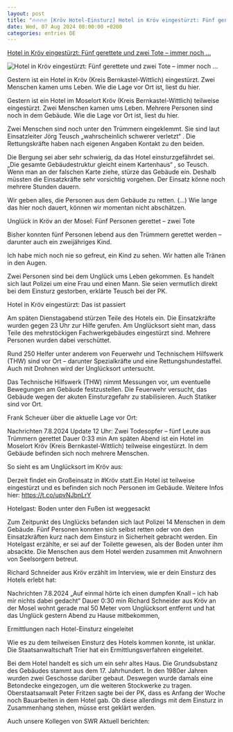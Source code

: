 ```yaml
---
layout: post
title: "🔥🔥🔥🔥 [Kröv Hotel-Einsturz] Hotel in Kröv eingestürzt: Fünf gerettete und zwei Tote – immer noch ..."
date: Wed, 07 Aug 2024 08:00:00 +0200
categories: entries DE
---
```

[Hotel in Kröv eingestürzt: Fünf gerettete und zwei Tote – immer noch ...](https://www.swr3.de/aktuell/nachrichten/kroev-hotel-eingestuerzt-100.html)

![Hotel in Kröv eingestürzt: Fünf gerettete und zwei Tote – immer noch ...](https://www.swr3.de/aktuell/nachrichten/1723025767924%2Ckroev-hotel-eingestuerzt-110~_v-16x9@2dL_-6c42aff4e68b43c7868c3240d3ebfa29867457da.jpg)

Gestern ist ein Hotel in Kröv (Kreis Bernkastel-Wittlich) eingestürzt. Zwei Menschen kamen ums Leben. Wie die Lage vor Ort ist, liest du hier.

Gestern ist ein Hotel im Moselort Kröv (Kreis Bernkastel-Wittlich) teilweise eingestürzt. Zwei Menschen kamen ums Leben. Mehrere Personen sind noch in dem Gebäude. Wie die Lage vor Ort ist, liest du hier.

Zwei Menschen sind noch unter den Trümmern eingeklemmt. Sie sind laut Einsatzleiter Jörg Teusch „wahrscheinlich schwerer verletzt“ . Die Rettungskräfte haben nach eigenen Angaben Kontakt zu den beiden.

Die Bergung sei aber sehr schwierig, da das Hotel einsturzgefährdet sei. „Die gesamte Gebäudestruktur gleicht einem Kartenhaus“ , so Teusch. Wenn man an der falschen Karte ziehe, stürze das Gebäude ein. Deshalb müssten die Einsatzkräfte sehr vorsichtig vorgehen. Der Einsatz könne noch mehrere Stunden dauern.

Wir geben alles, die Personen aus dem Gebäude zu retten. (...) Wie lange das hier noch dauert, können wir momentan nicht abschätzen.

Unglück in Kröv an der Mosel: Fünf Personen gerettet – zwei Tote

Bisher konnten fünf Personen lebend aus den Trümmern gerettet werden – darunter auch ein zweijähriges Kind.

Ich habe mich noch nie so gefreut, ein Kind zu sehen. Wir hatten alle Tränen in den Augen.

Zwei Personen sind bei dem Unglück ums Leben gekommen. Es handelt sich laut Polizei um eine Frau und einen Mann. Sie seien vermutlich direkt bei dem Einsturz gestorben, erklärte Teusch bei der PK.

Hotel in Kröv eingestürzt: Das ist passiert

Am späten Dienstagabend stürzen Teile des Hotels ein. Die Einsatzkräfte wurden gegen 23 Uhr zur Hilfe gerufen. Am Unglücksort sieht man, dass Teile des mehrstöckigen Fachwerkgebäudes eingestürzt sind. Mehrere Personen wurden dabei verschüttet.

Rund 250 Helfer unter anderem von Feuerwehr und Technischem Hilfswerk (THW) sind vor Ort – darunter Spezialkräfte und eine Rettungshundestaffel. Auch mit Drohnen wird der Unglücksort untersucht.

Das Technische Hilfswerk (THW) nimmt Messungen vor, um eventuelle Bewegungen am Gebäude festzustellen. Die Feuerwehr versucht, das Gebäude wegen der akuten Einsturzgefahr zu stabilisieren. Auch Statiker sind vor Ort.

Frank Scheuer über die aktuelle Lage vor Ort:

Nachrichten 7.8.2024 Update 12 Uhr: Zwei Todesopfer – fünf Leute aus Trümmern gerettet Dauer 0:33 min Am späten Abend ist ein Hotel im Moselort Kröv (Kreis Bernkastel-Wittlich) teilweise eingestürzt. In dem Gebäude befinden sich noch mehrere Menschen.

So sieht es am Unglücksort im Kröv aus:

Derzeit findet ein Großeinsatz in #Kröv statt.Ein Hotel ist teilweise eingestürzt und es befinden sich noch Personen im Gebäude. Weitere Infos hier: https://t.co/upvNJbnLrY

Hotelgast: Boden unter den Fußen ist weggesackt

Zum Zeitpunkt des Unglücks befanden sich laut Polizei 14 Menschen in dem Gebäude. Fünf Personen konnten sich selbst retten oder von den Einsatzkräften kurz nach dem Einsturz in Sicherheit gebracht werden. Ein Hotelgast erzählte, er sei auf der Toilette gewesen, als der Boden unter ihm absackte. Die Menschen aus dem Hotel werden zusammen mit Anwohnern von Seelsorgern betreut.

Richard Schneider aus Kröv erzählt im Interview, wie er dein Einsturz des Hotels erlebt hat:

Nachrichten 7.8.2024 „Auf einmal hörte ich einen dumpfen Knall – ich hab mir nichts dabei gedacht“ Dauer 0:30 min Richard Schneider aus Kröv an der Mosel wohnt gerade mal 50 Meter vom Unglücksort entfernt und hat das Unglück gestern Abend zu Hause mitbekommen,

Ermittlungen nach Hotel-Einsturz eingeleitet

Wie es zu dem teilweisen Einsturz des Hotels kommen konnte, ist unklar. Die Staatsanwaltschaft Trier hat ein Ermittlungsverfahren eingeleitet.

Bei dem Hotel handelt es sich um ein sehr altes Haus. Die Grundsubstanz des Gebäudes stammt aus dem 17. Jahrhundert. In den 1980er Jahren wurden zwei Geschosse darüber gebaut. Deswegen wurde damals eine Betondecke eingezogen, um die weiteren Stockwerke zu tragen. Oberstaatsanwalt Peter Fritzen sagte bei der PK, dass es Anfang der Woche noch Bauarbeiten in dem Hotel gab. Ob diese allerdings mit dem Einsturz in Zusammenhang stehen, müsse erst geklärt werden.

Auch unsere Kollegen von SWR Aktuell berichten:

